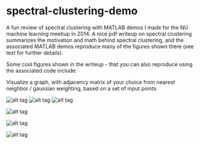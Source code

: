 # spectral-clustering-demo

A fun review of spectral clustering with MATLAB demos I made for the NU machine learning meetiup in 2014.  A nice pdf writeup on spectral clustering summarizes the motivation and math behind spectral clustering, and the associated MATLAB demos reproduce many of the figures shown there (see text for further details).

Some cool figures shown in the writeup - that you can also reproduce using the associated code include:

Visualize a graph, with adjacency matrix of your choice from nearest neighbor / gaussian weighting, based on a set of input points

![alt tag](https://raw.githubusercontent.com/jermwatt/spectral-clustering-demo/master/demo-images/smiley_graph.jpg)
![alt tag](https://raw.githubusercontent.com/jermwatt/spectral-clustering-demo/master/demo-images/beach_graph.jpg)
![alt tag](https://raw.githubusercontent.com/jermwatt/spectral-clustering-demo/master/demo-images/connected_rings.jpg)

![alt tag](https://raw.githubusercontent.com/jermwatt/spectral-clustering-demo/master/demo-images/smiley_comparison.jpg)

![alt tag](https://raw.githubusercontent.com/jermwatt/spectral-clustering-demo/master/demo-images/beach_comparison.jpg)

![alt tag](https://raw.githubusercontent.com/jermwatt/spectral-clustering-demo/master/demo-images/smiley_graph.jpg)

